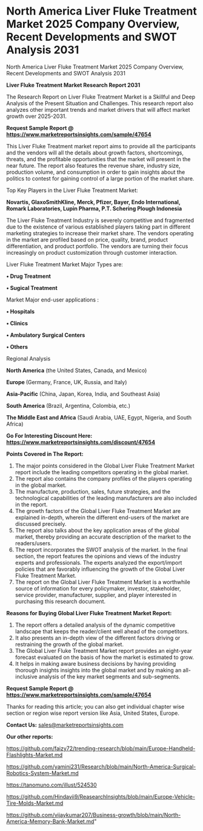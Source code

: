 # North America Liver Fluke Treatment Market 2025 Company Overview, Recent Developments and SWOT Analysis 2031
North America Liver Fluke Treatment Market 2025 Company Overview, Recent Developments and SWOT Analysis 2031

<strong>Liver Fluke Treatment Market Research Report 2031</strong>

The Research Report on Liver Fluke Treatment Market is a Skillful and Deep Analysis of the Present Situation and Challenges. This research report also analyzes other important trends and market drivers that will affect market growth over 2025-2031.

<strong>Request Sample Report @ <a href=https://www.marketreportsinsights.com/sample/47654>https://www.marketreportsinsights.com/sample/47654</a></strong>

This Liver Fluke Treatment market report aims to provide all the participants and the vendors will all the details about growth factors, shortcomings, threats, and the profitable opportunities that the market will present in the near future. The report also features the revenue share, industry size, production volume, and consumption in order to gain insights about the politics to contest for gaining control of a large portion of the market share.

Top Key Players in the Liver Fluke Treatment Market:

<strong>Novartis, GlaxoSmithKline, Merck, Pfizer, Bayer, Endo International, Romark Laboratories, Lupin Pharma, P.T. Schering Plough Indonesia</strong>

The Liver Fluke Treatment Industry is severely competitive and fragmented due to the existence of various established players taking part in different marketing strategies to increase their market share. The vendors operating in the market are profiled based on price, quality, brand, product differentiation, and product portfolio. The vendors are turning their focus increasingly on product customization through customer interaction.

Liver Fluke Treatment Market Major Types are:

<strong>•  Drug Treatment

•  Sugical Treatment</strong>

Market Major end-user applications :

<strong>•  Hospitals

•  Clinics

•  Ambulatory Surgical Centers

•  Others</strong>

Regional Analysis

</u><strong><b>North America</b></strong> (the United States, Canada, and Mexico)

<strong><b>Europe </b></strong>(Germany, France, UK, Russia, and Italy)

<strong><b>Asia-Pacific</b></strong> (China, Japan, Korea, India, and Southeast Asia)

<strong><b>South America</b></strong> (Brazil, Argentina, Colombia, etc.)

<strong><b>The Middle East and Africa</b></strong> (Saudi Arabia, UAE, Egypt, Nigeria, and South Africa)

<strong>Go For Interesting Discount Here: <a href=https://www.marketreportsinsights.com/discount/47654>https://www.marketreportsinsights.com/discount/47654</a></strong>

<strong>Points Covered in The Report:</strong>
<ol>
  <li>The major points considered in the Global Liver Fluke Treatment Market report include the leading competitors operating in the global market.</li>
  <li>The report also contains the company profiles of the players operating in the global market.</li>
  <li>The manufacture, production, sales, future strategies, and the technological capabilities of the leading manufacturers are also included in the report.</li>
  <li>The growth factors of the Global Liver Fluke Treatment Market are explained in-depth, wherein the different end-users of the market are discussed precisely.</li>
  <li>The report also talks about the key application areas of the global market, thereby providing an accurate description of the market to the readers/users.</li>
  <li>The report incorporates the SWOT analysis of the market. In the final section, the report features the opinions and views of the industry experts and professionals. The experts analyzed the export/import policies that are favorably influencing the growth of the Global Liver Fluke Treatment Market.</li>
  <li>The report on the Global Liver Fluke Treatment Market is a worthwhile source of information for every policymaker, investor, stakeholder, service provider, manufacturer, supplier, and player interested in purchasing this research document.</li>
</ol>
<strong>Reasons for Buying Global Liver Fluke Treatment Market Report:</strong>

<ol>
  <li>The report offers a detailed analysis of the dynamic competitive landscape that keeps the reader/client well ahead of the competitors.</li>
  <li>It also presents an in-depth view of the different factors driving or restraining the growth of the global market.</li>
  <li>The Global Liver Fluke Treatment Market report provides an eight-year forecast evaluated on the basis of how the market is estimated to grow.</li>
  <li>It helps in making aware business decisions by having providing thorough insights insights into the global market and by making an all-inclusive analysis of the key market segments and sub-segments.</li>
</ol>
<strong>Request Sample Report @ <a href=https://www.marketreportsinsights.com/sample/47654>https://www.marketreportsinsights.com/sample/47654</a></strong>


Thanks for reading this article; you can also get individual chapter wise section or region wise report version like Asia, United States, Europe.

<strong>Contact Us:</strong>
sales@marketreportsinsights.com

<strong>Our other reports:</strong>

<a href=https://github.com/faizy72/trending-research/blob/main/Europe-Handheld-Flashlights-Market.md>https://github.com/faizy72/trending-research/blob/main/Europe-Handheld-Flashlights-Market.md</a>

<a href=https://github.com/yamini231/Research/blob/main/North-America-Surgical-Robotics-System-Market.md>https://github.com/yamini231/Research/blob/main/North-America-Surgical-Robotics-System-Market.md</a>

<a href=https://tanomuno.com/illust/524530>https://tanomuno.com/illust/524530</a>

<a href=https://github.com/Hindavii9/ReasearchInsights/blob/main/Europe-Vehicle-Tire-Molds-Market.md>https://github.com/Hindavii9/ReasearchInsights/blob/main/Europe-Vehicle-Tire-Molds-Market.md</a>

<a href=https://github.com/vijaykumar207/Business-growth/blob/main/North-America-Memory-Bank-Market.md>https://github.com/vijaykumar207/Business-growth/blob/main/North-America-Memory-Bank-Market.md</a>"
